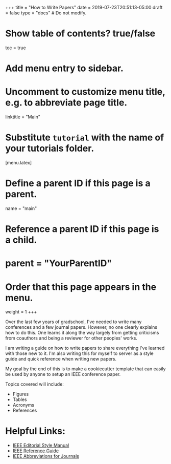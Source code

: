 +++
title = "How to Write Papers"
date = 2019-07-23T20:51:13-05:00
draft = false
type = "docs"  # Do not modify.

# Show table of contents? true/false
toc = true

# Add menu entry to sidebar.

# Uncomment to customize menu title, e.g. to abbreviate page title.
linktitle = "Main"

# Substitute `tutorial` with the name of your tutorials folder.
[menu.latex]
  # Define a parent ID if this page is a parent.
  name = "main"
  
  # Reference a parent ID if this page is a child.
  # parent = "YourParentID"
  
  # Order that this page appears in the menu.
  weight = 1
+++

Over the last few years of gradschool, I've needed to write many conferences and a few journal papers.
However, no one clearly explains how to do this. 
One learns it along the way largely from getting criticisms from coauthors and being a reviewer for other peoples' works. 

I am writing a guide on how to write papers to share everything I've learned with those new to it. 
I'm also writing this for myself to server as a style guide and quick reference when writing new papers.

 My goal by the end of this is to make a cookiecutter template that can easily be used by anyone to setup an IEEE conference paper. 
 
 Topics covered will include:
 
 * Figures
 * Tables
 * Acronyms
 * References 
 
 
 # Helpful Links:
 
 * [IEEE Editorial Style Manual](https://www.ieee.org/content/dam/ieee-org/ieee/web/org/conferences/style_references_manual.pdf)
 * [IEEE Reference Guide](https://ieeeauthorcenter.ieee.org/wp-content/uploads/IEEE-Reference-Guide.pdf)
 * [IEEE Abbreviations for Journals](http://ieeeauthorcenter.ieee.org/wp-content/uploads/Journal-Titles-and-Abbreviations.pdf)
